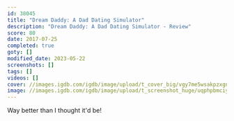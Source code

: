 ```yaml
---
id: 38045
title: "Dream Daddy: A Dad Dating Simulator"
description: "Dream Daddy: A Dad Dating Simulator - Review"
score: 80
date: 2017-07-25
completed: true
goty: []
modified_date: 2023-05-22
screenshots: []
tags: []
videos: []
cover: //images.igdb.com/igdb/image/upload/t_cover_big/vgy7me5wsakpzxgnnmaw.jpg
image: //images.igdb.com/igdb/image/upload/t_screenshot_huge/uqphpbmciy6whgeqy7im.jpg
---
```

Way better than I thought it'd be!